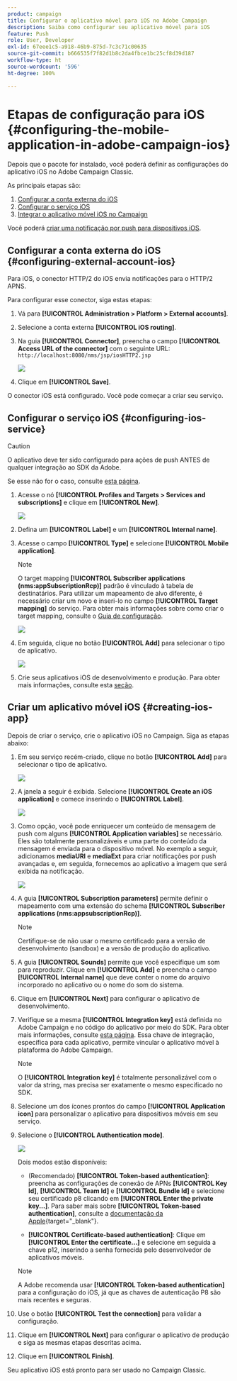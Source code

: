 ```yaml
---
product: campaign
title: Configurar o aplicativo móvel para iOS no Adobe Campaign
description: Saiba como configurar seu aplicativo móvel para iOS
feature: Push
role: User, Developer
exl-id: 67eee1c5-a918-46b9-875d-7c3c71c00635
source-git-commit: b666535f7f82d1b8c2da4fbce1bc25cf8d39d187
workflow-type: ht
source-wordcount: '596'
ht-degree: 100%

---
```


# Etapas de configuração para iOS {#configuring-the-mobile-application-in-adobe-campaign-ios}

Depois que o pacote for instalado, você poderá definir as configurações do aplicativo iOS no Adobe Campaign Classic.

As principais etapas são:

1. [Configurar a conta externa do iOS](#configuring-external-account-ios)
1. [Configurar o serviço iOS](#configuring-ios-service)
1. [Integrar o aplicativo móvel iOS no Campaign](#creating-ios-app)

Você poderá [criar uma notificação por push para dispositivos iOS](create-notifications-ios.md).

## Configurar a conta externa do iOS {#configuring-external-account-ios}

Para iOS, o conector HTTP/2 do iOS envia notificações para o HTTP/2 APNS.

Para configurar esse conector, siga estas etapas:

1. Vá para **[!UICONTROL Administration > Platform > External accounts]**.
1. Selecione a conta externa **[!UICONTROL iOS routing]**.
1. Na guia **[!UICONTROL Connector]**, preencha o campo **[!UICONTROL Access URL of the connector]** com o seguinte URL: ```http://localhost:8080/nms/jsp/iosHTTP2.jsp```

   ![](assets/nmac_connectors.png)

1. Clique em **[!UICONTROL Save]**.

O conector iOS está configurado. Você pode começar a criar seu serviço.

## Configurar o serviço iOS {#configuring-ios-service}

>[!CAUTION]
>
>O aplicativo deve ter sido configurado para ações de push ANTES de qualquer integração ao SDK da Adobe.
>
>Se esse não for o caso, consulte [esta página](https://developer.apple.com/documentation/usernotifications).

1. Acesse o nó **[!UICONTROL Profiles and Targets > Services and subscriptions]** e clique em **[!UICONTROL New]**.

   ![](assets/nmac_service_1.png)

1. Defina um **[!UICONTROL Label]** e um **[!UICONTROL Internal name]**.
1. Acesse o campo **[!UICONTROL Type]** e selecione **[!UICONTROL Mobile application]**.

   >[!NOTE]
   >
   >O target mapping **[!UICONTROL Subscriber applications (nms:appSubscriptionRcp)]** padrão é vinculado à tabela de destinatários. Para utilizar um mapeamento de alvo diferente, é necessário criar um novo e inseri-lo no campo **[!UICONTROL Target mapping]** do serviço. Para obter mais informações sobre como criar o target mapping, consulte o [Guia de configuração](../../configuration/using/about-custom-recipient-table.md).

   ![](assets/nmac_ios.png)

1. Em seguida, clique no botão **[!UICONTROL Add]** para selecionar o tipo de aplicativo.

   ![](assets/nmac_service_2.png)

1. Crie seus aplicativos iOS de desenvolvimento e produção. Para obter mais informações, consulte esta [seção](configuring-the-mobile-application.md#creating-ios-app).

## Criar um aplicativo móvel iOS {#creating-ios-app}

Depois de criar o serviço, crie o aplicativo iOS no Campaign. Siga as etapas abaixo:

1. Em seu serviço recém-criado, clique no botão **[!UICONTROL Add]** para selecionar o tipo de aplicativo.

   ![](assets/nmac_service_2.png)

1. A janela a seguir é exibida. Selecione **[!UICONTROL Create an iOS application]** e comece inserindo o **[!UICONTROL Label]**.

   ![](assets/nmac_ios_2.png)

1. Como opção, você pode enriquecer um conteúdo de mensagem de push com alguns **[!UICONTROL Application variables]** se necessário. Eles são totalmente personalizáveis e uma parte do conteúdo da mensagem é enviada para o dispositivo móvel.
No exemplo a seguir, adicionamos **mediaURl** e **mediaExt** para criar notificações por push avançadas e, em seguida, fornecemos ao aplicativo a imagem que será exibida na notificação.

   ![](assets/nmac_ios_3.png)

1. A guia **[!UICONTROL Subscription parameters]** permite definir o mapeamento com uma extensão do schema **[!UICONTROL Subscriber applications (nms:appsubscriptionRcp)]**.

   >[!NOTE]
   >
   >Certifique-se de não usar o mesmo certificado para a versão de desenvolvimento (sandbox) e a versão de produção do aplicativo.

1. A guia **[!UICONTROL Sounds]** permite que você especifique um som para reproduzir. Clique em **[!UICONTROL Add]** e preencha o campo **[!UICONTROL Internal name]** que deve conter o nome do arquivo incorporado no aplicativo ou o nome do som do sistema.

1. Clique em **[!UICONTROL Next]** para configurar o aplicativo de desenvolvimento.

1. Verifique se a mesma **[!UICONTROL Integration key]** está definida no Adobe Campaign e no código do aplicativo por meio do SDK. Para obter mais informações, consulte [esta página](integrating-campaign-sdk-into-the-mobile-application.md). Essa chave de integração, específica para cada aplicativo, permite vincular o aplicativo móvel à plataforma do Adobe Campaign.

   >[!NOTE]
   >
   > O **[!UICONTROL Integration key]** é totalmente personalizável com o valor da string, mas precisa ser exatamente o mesmo especificado no SDK.

1. Selecione um dos ícones prontos do campo **[!UICONTROL Application icon]** para personalizar o aplicativo para dispositivos móveis em seu serviço.

1. Selecione o **[!UICONTROL Authentication mode]**.

   ![](assets/nmac_ios_5.png)

   Dois modos estão disponíveis:

   * (Recomendado) **[!UICONTROL Token-based authentication]**: preencha as configurações de conexão de APNs **[!UICONTROL Key Id]**, **[!UICONTROL Team Id]** e **[!UICONTROL Bundle Id]** e selecione seu certificado p8 clicando em **[!UICONTROL Enter the private key...]**. Para saber mais sobre **[!UICONTROL Token-based authentication]**, consulte a [documentação da Apple](https://developer.apple.com/documentation/usernotifications/setting_up_a_remote_notification_server/establishing_a_token-based_connection_to_apns){target="_blank"}.

   * **[!UICONTROL Certificate-based authentication]**: Clique em **[!UICONTROL Enter the certificate...]** e selecione em seguida a chave p12, inserindo a senha fornecida pelo desenvolvedor de aplicativos móveis.

   >[!NOTE]
   >
   > A Adobe recomenda usar **[!UICONTROL Token-based authentication]** para a configuração do iOS, já que as chaves de autenticação P8 são mais recentes e seguras.

1. Use o botão **[!UICONTROL Test the connection]** para validar a configuração.

1. Clique em **[!UICONTROL Next]** para configurar o aplicativo de produção e siga as mesmas etapas descritas acima.


1. Clique em **[!UICONTROL Finish]**.

Seu aplicativo iOS está pronto para ser usado no Campaign Classic.
